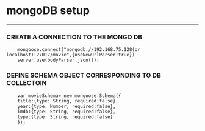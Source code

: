 # mongoDB setup
<hr>

###  CREATE A CONNECTION TO THE MONGO DB
                
        mongoose.connect("mongodb://192.168.75.128(or localhost):27017/movie",{useNewUrlParser:true})
        server.use(bodyParser.json());

### DEFINE SCHEMA OBJECT CORRESPONDING TO DB COLLECTOIN
        var movieSchema= new mongoose.Schema({
        title:{type: String, required:false},
        year:{type: Number, required:false},
        imdb:{type: String, required:false},
        type:{type: String, required:false}
        });
